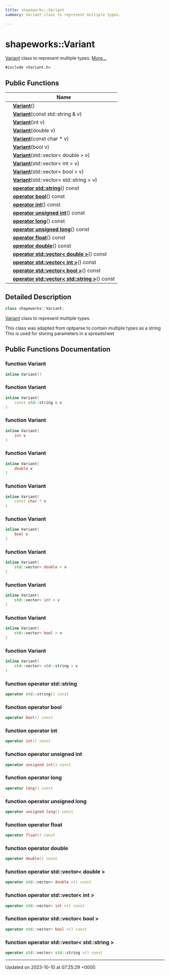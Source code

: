 ```yaml
---
title: shapeworks::Variant
summary: Variant class to represent multiple types. 

---
```


# shapeworks::Variant



[Variant]() class to represent multiple types.  [More...](#detailed-description)


`#include <Variant.h>`

## Public Functions

|                | Name           |
| -------------- | -------------- |
| | **[Variant](../Classes/classshapeworks_1_1Variant.md#function-variant)**() |
| | **[Variant](../Classes/classshapeworks_1_1Variant.md#function-variant)**(const std::string & v) |
| | **[Variant](../Classes/classshapeworks_1_1Variant.md#function-variant)**(int v) |
| | **[Variant](../Classes/classshapeworks_1_1Variant.md#function-variant)**(double v) |
| | **[Variant](../Classes/classshapeworks_1_1Variant.md#function-variant)**(const char * v) |
| | **[Variant](../Classes/classshapeworks_1_1Variant.md#function-variant)**(bool v) |
| | **[Variant](../Classes/classshapeworks_1_1Variant.md#function-variant)**(std::vector< double > v) |
| | **[Variant](../Classes/classshapeworks_1_1Variant.md#function-variant)**(std::vector< int > v) |
| | **[Variant](../Classes/classshapeworks_1_1Variant.md#function-variant)**(std::vector< bool > v) |
| | **[Variant](../Classes/classshapeworks_1_1Variant.md#function-variant)**(std::vector< std::string > v) |
| | **[operator std::string](../Classes/classshapeworks_1_1Variant.md#function-operator-stdstring)**() const |
| | **[operator bool](../Classes/classshapeworks_1_1Variant.md#function-operator-bool)**() const |
| | **[operator int](../Classes/classshapeworks_1_1Variant.md#function-operator-int)**() const |
| | **[operator unsigned int](../Classes/classshapeworks_1_1Variant.md#function-operator-unsigned-int)**() const |
| | **[operator long](../Classes/classshapeworks_1_1Variant.md#function-operator-long)**() const |
| | **[operator unsigned long](../Classes/classshapeworks_1_1Variant.md#function-operator-unsigned-long)**() const |
| | **[operator float](../Classes/classshapeworks_1_1Variant.md#function-operator-float)**() const |
| | **[operator double](../Classes/classshapeworks_1_1Variant.md#function-operator-double)**() const |
| | **[operator std::vector< double >](../Classes/classshapeworks_1_1Variant.md#function-operator-stdvector<-double->)**() const |
| | **[operator std::vector< int >](../Classes/classshapeworks_1_1Variant.md#function-operator-stdvector<-int->)**() const |
| | **[operator std::vector< bool >](../Classes/classshapeworks_1_1Variant.md#function-operator-stdvector<-bool->)**() const |
| | **[operator std::vector< std::string >](../Classes/classshapeworks_1_1Variant.md#function-operator-stdvector<-stdstring->)**() const |

## Detailed Description

```cpp
class shapeworks::Variant;
```

[Variant]() class to represent multiple types. 

This class was adapted from optparse to contain multiple types as a string This is used for storing parameters in a spreadsheet 

## Public Functions Documentation

### function Variant

```cpp
inline Variant()
```


### function Variant

```cpp
inline Variant(
    const std::string & v
)
```


### function Variant

```cpp
inline Variant(
    int v
)
```


### function Variant

```cpp
inline Variant(
    double v
)
```


### function Variant

```cpp
inline Variant(
    const char * v
)
```


### function Variant

```cpp
inline Variant(
    bool v
)
```


### function Variant

```cpp
inline Variant(
    std::vector< double > v
)
```


### function Variant

```cpp
inline Variant(
    std::vector< int > v
)
```


### function Variant

```cpp
inline Variant(
    std::vector< bool > v
)
```


### function Variant

```cpp
inline Variant(
    std::vector< std::string > v
)
```


### function operator std::string

```cpp
operator std::string() const
```


### function operator bool

```cpp
operator bool() const
```


### function operator int

```cpp
operator int() const
```


### function operator unsigned int

```cpp
operator unsigned int() const
```


### function operator long

```cpp
operator long() const
```


### function operator unsigned long

```cpp
operator unsigned long() const
```


### function operator float

```cpp
operator float() const
```


### function operator double

```cpp
operator double() const
```


### function operator std::vector< double >

```cpp
operator std::vector< double >() const
```


### function operator std::vector< int >

```cpp
operator std::vector< int >() const
```


### function operator std::vector< bool >

```cpp
operator std::vector< bool >() const
```


### function operator std::vector< std::string >

```cpp
operator std::vector< std::string >() const
```


-------------------------------

Updated on 2023-10-10 at 07:25:29 +0000